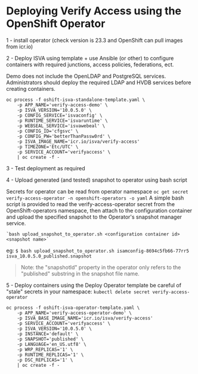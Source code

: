 # Deploying Verify Access using the OpenShift Operator

1 - install operator (check version is 23.3 and OpenShift can pull images from icr.io)

2 - Deploy ISVA using template + use Ansible (or other) to configure containers with required junctions, access policies, federations, ect.

Demo does not include the OpenLDAP and PostgreSQL services. Administrators should deploy the required LDAP and HVDB
services before creating containers.

    oc process -f oshift-isva-standalone-template.yaml \
        -p APP_NAME='verify-access-demo' \
        -p ISVA_VERSION='10.0.5.0' \
        -p CONFIG_SERVICE='isvaconfig' \
        -p RUNTIME_SERVICE='isvaruntime' \
        -p WEBSEAL_SERVICE='isvawebeal' \
        -p CONFIG_ID='cfgsvc' \
        -p CONFIG_PW='betterThanPassw0rd' \
        -p ISVA_IMAGE_NAME='icr.io/isva/verify-access'
        -p TIMEZONE='Etc/UTC' \
        -p SERVICE_ACCOUNT='verifyaccess' \
        | oc create -f -

3 - Test deployment as required

4 - Upload generated (and tested) snapshot to operator using bash script

Secrets for operator can be read from operator namespace
`oc get secret verify-access-operator -n openshift-operators -o yaml`
A simple bash script is provided to read the verify-access-operator secret from the OpenShift-operators namespace, then 
attach to the configuration container and upload the specified snapshot to the Operator's snapshot manager service.

    `bash upload_snapshot_to_operator.sh <configuration container id> <snapshot name>`

eg: `$ bash upload_snapshot_to_operator.sh isamconfig-8694c5fb66-77rr5 isva_10.0.5.0_published.snapshot`

>Note: the "snapshotId" property in the operator only refers to the "published" substring in the snapshot file name.

5 - Deploy containers using the Deploy Operator template
    be careful of "stale" secrets in your namespace: `kubectl delete secret verify-access-operator`


    oc process -f oshift-isva-operator-template.yaml \
        -p APP_NAME='verify-access-operator-demo' \
        -p ISVA_BASE_IMAGE_NAME='icr.io/isva/verify-access'
        -p SERVICE_ACCOUNT='verifyaccess' \
        -p ISVA_VERSION='10.0.5.0' \
        -p INSTANCE='default' \
        -p SNAPSHOT='published' \
        -p LANGUAGE='en_US.utf8' \
        -p WRP_REPLICAS='1' \
        -p RUNTIME_REPLICAS='1' \
        -p DSC_REPLICAS='1' \
        | oc create -f -
